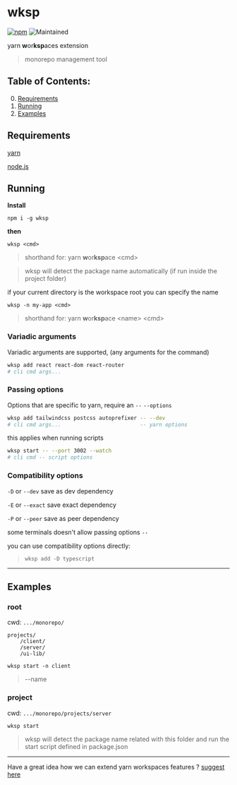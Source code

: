 # wksp

[<img alt="npm" src="https://img.shields.io/npm/dt/wksp?logo=npm">](https://npmjs.com/package/wksp)
<img alt="Maintained" src="https://img.shields.io/maintenance/yes/2022">

yarn **w**or**ksp**aces extension

> monorepo management tool

## Table of Contents:

0. [Requirements](#Requirements)
1. [Running](#Running)
2. [Examples](#Examples)

## Requirements

[yarn](https://yarnpkg.com/getting-started/install)

[node.js](https://nodejs.org/en/)

## Running

**Install**

```
npm i -g wksp
```

**then**

```
wksp <cmd>
```

> shorthand for: yarn **w**or**ksp**ace \<cmd>

> wksp will detect the package name automatically (if run inside the project folder)

if your current directory is the workspace root you can specify the name

```
wksp -n my-app <cmd>
```

> shorthand for: yarn **w**or**ksp**ace \<name> \<cmd>

### Variadic arguments

Variadic arguments are supported, (any arguments for the command)

```sh
wksp add react react-dom react-router
# cli cmd args...
```

### Passing options

Options that are specific to yarn, require an `--` `--options`

```sh
wksp add tailwindcss postcss autoprefixer -- --dev
# cli cmd args...                         -- yarn options
```

this applies when running scripts

```sh
wksp start -- --port 3002 --watch
# cli cmd -- script options
```

### Compatibility options

`-D` or `--dev` save as dev dependency

`-E` or `--exact` save exact dependency

`-P` or `--peer` save as peer dependency

some terminals doesn't allow passing options `--`

you can use compatibility options directly:

> `wksp add -D typescript`

<!-- ## Features

-   alias

-   wksp dev -->

---

## Examples

### root

cwd: `.../monorepo/`

```
projects/
    /client/
    /server/
    /ui-lib/
```

```
wksp start -n client
```

> --name

### project

cwd: `.../monorepo/projects/server`

```
wksp start
```

> wksp will detect the package name related with this folder and run the start script defined in package.json

---

Have a great idea how we can extend yarn workspaces features ?
[suggest here](https://github.com/Andrew-Colman/wksp/issues/new)

<!-- @todo add list command -->

<!-- @todo add run all command -->

<!-- @todo package.json guide -->

<!-- @todo monorepo projects guide -->
